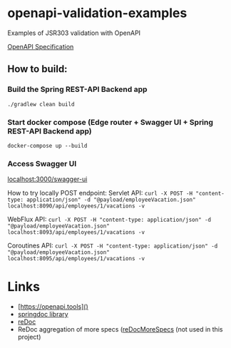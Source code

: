 # openapi-validation-examples
Examples of JSR303 validation with OpenAPI

[OpenAPI Specification](https://swagger.io/docs/specification/about/)

## How to build:
### Build the Spring REST-API Backend app
`./gradlew clean build`

### Start docker compose (Edge router + Swagger UI + Spring REST-API Backend app)
`docker-compose up --build`

### Access Swagger UI
[localhost:3000/swagger-ui](localhost:3000/swagger-ui)

How to try locally POST endpoint:
Servlet API:
`curl -X POST -H "content-type: application/json" -d "@payload/employeeVacation.json" localhost:8090/api/employees/1/vacations -v`

WebFlux API:
`curl -X POST -H "content-type: application/json" -d "@payload/employeeVacation.json" localhost:8093/api/employees/1/vacations -v`

Coroutines API:
`curl -X POST -H "content-type: application/json" -d "@payload/employeeVacation.json" localhost:8095/api/employees/1/vacations -v`


# Links
- [https://openapi.tools]()
- [springdoc library](https://github.com/springdoc/springdoc-openapi)
- [reDoc](https://github.com/Redocly/redoc)
- ReDoc aggregation of more specs ([reDocMoreSpecs](https://github.com/volbrene/redoc) (not used in this project)
